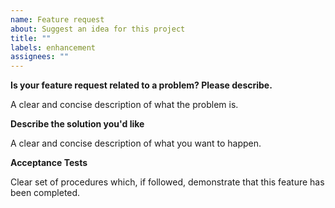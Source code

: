 ```yaml
---
name: Feature request
about: Suggest an idea for this project
title: ""
labels: enhancement
assignees: ""
---
```


**Is your feature request related to a problem? Please describe.**

A clear and concise description of what the problem is.

**Describe the solution you'd like**

A clear and concise description of what you want to happen.

**Acceptance Tests**

Clear set of procedures which, if followed, demonstrate that this feature has been completed.

